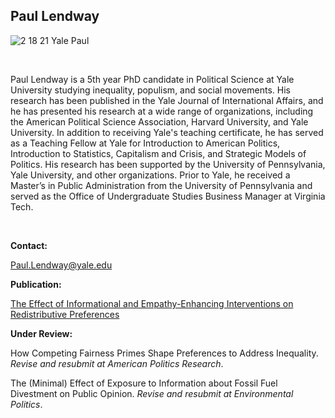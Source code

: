 ## Paul Lendway

![2 18 21 Yale Paul](https://user-images.githubusercontent.com/78934389/108396854-54dab180-71e5-11eb-84c0-f2fff40b4dae.jpg)


&nbsp;

 Paul Lendway is a 5th year PhD candidate in Political Science at Yale University studying inequality, populism, and social movements. His research has been published in the Yale Journal of International Affairs, and he has presented his research at a wide range of organizations, including the American Political Science Association,  Harvard University, and Yale University. In addition to receiving Yale's teaching certificate, he has served as a Teaching Fellow at Yale for Introduction to American Politics, Introduction to Statistics, Capitalism and Crisis, and Strategic Models of Politics. His research has been supported by the University of Pennsylvania, Yale University, and other organizations. Prior to Yale, he received a Master’s in Public Administration from the University of Pennsylvania and served as the Office of Undergraduate Studies Business Manager at Virginia Tech.

 &nbsp;
 
**Contact:**

Paul.Lendway@yale.edu

**Publication:** 
 
 <a href="https://www.yalejournal.org/publications/the-effect-of-informational-and-empathy-enhancing-interventions-on-redistributive-preferences" URL> The Effect of Informational and Empathy-Enhancing Interventions on Redistributive Preferences </a>
  
 **Under Review:** 
 
 How Competing Fairness Primes Shape Preferences to Address Inequality. _Revise and resubmit at American Politics Research_. 
 
 The (Minimal) Effect of Exposure to Information about Fossil Fuel Divestment on Public Opinion. _Revise and resubmit at Environmental Politics_. 

 
 &nbsp;





